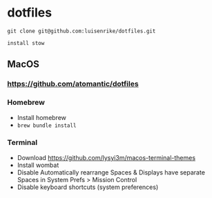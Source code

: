 # dotfiles

`git clone git@github.com:luisenrike/dotfiles.git`

`install stow`

## MacOS

### https://github.com/atomantic/dotfiles

### Homebrew
* Install homebrew
* `brew bundle install`

### Terminal
* Download https://github.com/lysyi3m/macos-terminal-themes
* Install wombat
* Disable Automatically rearrange Spaces & Displays have separate Spaces in System Prefs > Mission Control 
* Disable keyboard shortcuts (system preferences)
